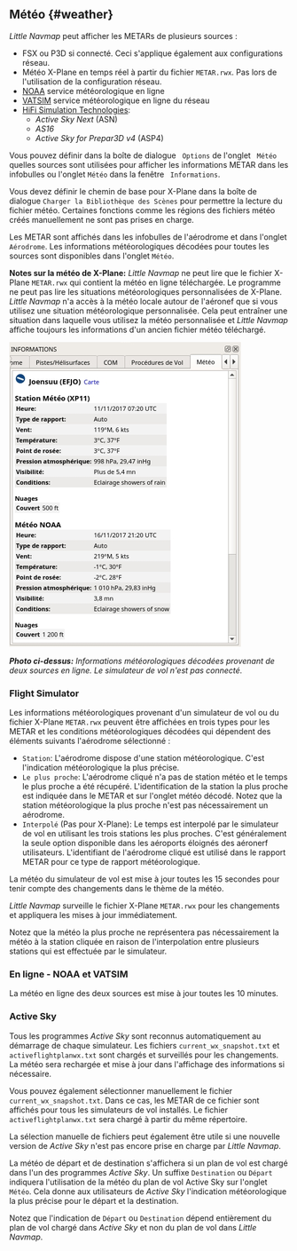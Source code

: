 ## Météo {#weather}

_Little Navmap_ peut afficher les METARs de plusieurs sources :

* FSX ou P3D si connecté. Ceci s'applique également aux configurations réseau.
* Météo X-Plane en temps réel à partir du fichier `METAR.rwx`. Pas lors de l'utilisation de la configuration réseau.
* [NOAA](http://www.weather.gov) service météorologique en ligne
* [VATSIM](http://www.vatsim.net) service météorologique en ligne du réseau
* [HiFi Simulation Technologies](http://www.hifisimtech.com):
  * _Active Sky Next_ \(ASN\)
  * _AS16_
  * _Active Sky for Prepar3D v4_ \(ASP4\)

Vous pouvez définir dans la boîte de dialogue ` Options` de l'onglet ` Météo` quelles sources sont utilisées pour afficher les informations METAR dans les infobulles ou l'onglet `Météo` dans la fenêtre ` Informations`.

Vous devez définir le chemin de base pour X-Plane dans la boîte de dialogue `Charger la Bibliothèque des Scènes` pour permettre la lecture du fichier météo. Certaines fonctions comme les régions des fichiers météo créés manuellement ne sont pas prises en charge.

Les METAR sont affichés dans les infobulles de l'aérodrome et dans l'onglet ` Aérodrome`. Les informations météorologiques décodées pour toutes les sources sont disponibles dans l'onglet `Météo`.

**Notes sur la météo de X-Plane:**
*Little Navmap* ne peut lire que le fichier X-Plane `METAR.rwx` qui contient la météo en ligne téléchargée. Le programme ne peut pas lire les situations météorologiques personnalisées de X-Plane. *Little Navmap* n'a accès à la météo locale autour de l'aéronef que si vous utilisez une situation météorologique personnalisée. Cela peut entraîner une situation dans laquelle vous utilisez la météo personnalisée et *Little Navmap* affiche toujours les informations d'un ancien fichier météo téléchargé.

![Weather tab](../images/weather_fr.jpg "Weather tab")

_**Photo ci-dessus:** Informations météorologiques décodées provenant de deux sources en ligne. Le simulateur de vol n'est pas connecté._

### Flight Simulator

Les informations météorologiques provenant d'un simulateur de vol ou du fichier X-Plane `METAR.rwx` peuvent être affichées en trois types pour les METAR et les conditions météorologiques décodées qui dépendent des éléments suivants l'aérodrome sélectionné :

* `Station`: L'aérodrome dispose d'une station météorologique. C'est l'indication météorologique la plus précise.
* `Le plus proche`: L'aérodrome cliqué n'a pas de station météo et le temps le plus proche a été récupéré. L'identification de la station la plus proche est indiquée dans le METAR et sur l'onglet météo décodé. Notez que la station météorologique la plus proche n'est pas nécessairement un aérodrome.
* `Interpolé` \(Pas pour X-Plane\): Le temps est interpolé par le simulateur de vol en utilisant les trois stations les plus proches. C'est généralement la seule option disponible dans les aéroports éloignés des aéronerf utilisateurs. L'identifiant de l'aérodrome cliqué est utilisé dans le rapport METAR pour ce type de rapport météorologique.

La météo du simulateur de vol est mise à jour toutes les 15 secondes pour tenir compte des changements dans le thème de la météo.

*Little Navmap* surveille le fichier X-Plane `METAR.rwx` pour les changements et appliquera les mises à jour immédiatement.

Notez que la météo la plus proche ne représentera pas nécessairement la météo à la station cliquée en raison de l'interpolation entre plusieurs stations qui est effectuée par le simulateur.

### En ligne - NOAA et VATSIM

La météo en ligne des deux sources est mise à jour toutes les 10 minutes.

### Active Sky

Tous les programmes _Active Sky_ sont reconnus automatiquement au démarrage de chaque simulateur.
Les fichiers `current_wx_snapshot.txt` et `activeflightplanwx.txt` sont chargés et surveillés pour les changements. La météo sera rechargée et mise à jour dans l'affichage des informations si nécessaire.

Vous pouvez également sélectionner manuellement le fichier `current_wx_snapshot.txt`. Dans ce cas, les METAR de ce fichier sont affichés pour tous les simulateurs de vol installés. Le fichier `activeflightplanwx.txt` sera chargé à partir du même répertoire.

La sélection manuelle de fichiers peut également être utile si une nouvelle version de _Active Sky_ n'est pas encore prise en charge par _Little Navmap_.

La météo de départ et de destination s'affichera si un plan de vol est chargé dans l'un des programmes _Active Sky_. Un suffixe `Destination` ou `Départ` indiquera l'utilisation de la météo du plan de vol Active Sky sur l'onglet `Météo`. Cela donne aux utilisateurs de _Active Sky_ l'indication météorologique la plus précise pour le départ et la destination.

Notez que l'indication de `Départ` ou `Destination` dépend entièrement du plan de vol chargé dans _Active Sky_ et non du plan de vol dans _Little Navmap_.

